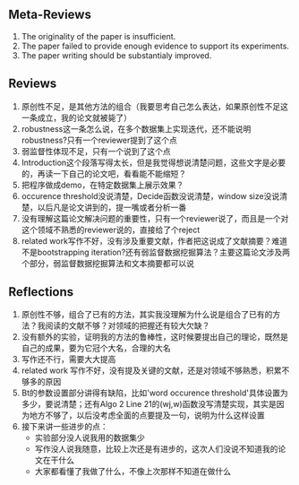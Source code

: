 ## Meta-Reviews
1. The originality of the paper is insufficient.
2. The paper failed to provide enough evidence to support its experiments. 
3. The paper writing should be substantialy improved.  

## Reviews
1. 原创性不足，是其他方法的组合（我要思考自己怎么表达，如果原创性不足这一条成立，我的论文就被毙了）  
2. robustness这一条怎么说，在多个数据集上实现迭代，还不能说明robustness?只有一个reviewer提到了这个点  
3. 弱监督性体现不足，只有一个说到了这个点  
4. Introduction这个段落写得太长，但是我觉得想说清楚问题，这些文字是必要的，再读一下自己的论文吧，看看能不能缩短？  
5. 把程序做成demo，在特定数据集上展示效果？  
6. occurence threshold没说清楚，Decide函数没说清楚，window size没说清楚，以后凡是论文讲到的，提一嘴或者分析一番  
7. 没有理解这篇论文解决问题的重要性，只有一个reviewer说了，而且是一个对这个领域不熟悉的reviewer说的，直接给了个reject  
8. related work写作不好，没有涉及重要文献，作者把这说成了文献摘要？难道不是bootstrapping iteration?还有弱监督数据挖掘算法？主要这篇论文涉及两个部分，弱监督数据挖掘算法和文本摘要都可以说

## Reflections
1. 原创性不够，组合了已有的方法，其实我没理解为什么说是组合了已有的方法？我阅读的文献不够？对领域的把握还有较大欠缺？  
2. 没有额外的实验，证明我的方法的鲁棒性，这时候要提出自己的理论，既然是自己的成果，要为它冠个大名，合理的大名  
3. 写作还不行，需要大大提高  
4. related work 写作不好，没有提及关键的文献，还是对领域不够熟悉，积累不够多的原因
5. Bt的参数设置部分讲得有缺陷，比如'word occurence threshold'具体设置为多少，要说清楚；还有Algo 2 Line 21的(wj,w)函数没写清楚实现，其实是因为地方不够了，以后没考虑全面的点要提及一句，说明为什么这样设置
5. 接下来讲一些进步的点：
    * 实验部分没人说我用的数据集少  
    * 写作没人说我随意，比较上次还是有进步的，这次人们没说不知道我的论文在干什么  
    * 大家都看懂了我做了什么，不像上次那样不知道在做什么
